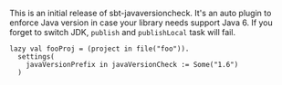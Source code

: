This is an initial release of sbt-javaversioncheck.
It's an auto plugin to enforce Java version in case your library needs support Java 6. If you forget to switch JDK, `publish` and `publishLocal` task will fail.

    lazy val fooProj = (project in file("foo")).
      settings(
        javaVersionPrefix in javaVersionCheck := Some("1.6")
      )

